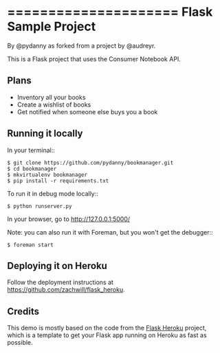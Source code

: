=====================
Flask Sample Project
=====================

By @pydanny as forked from a project by @audreyr.

This is a Flask project that uses the Consumer Notebook API.

Plans
-------

* Inventory all your books
* Create a wishlist of books
* Get notified when someone else buys you a book

Running it locally
------------------

In your terminal::

    $ git clone https://github.com/pydanny/bookmanager.git
    $ cd bookmanager
    $ mkvirtualenv bookmanager
    $ pip install -r requirements.txt

To run it in debug mode locally::

    $ python runserver.py

In your browser, go to http://127.0.0.1:5000/

Note: you can also run it with Foreman, but you won't get the debugger::

    $ foreman start

Deploying it on Heroku
----------------------

Follow the deployment instructions at https://github.com/zachwill/flask_heroku.  

Credits
-------

This demo is mostly based on the code from the [Flask Heroku](https://github.com/zachwill/flask_heroku) project, which is a template to get your Flask app running on Heroku as fast as possible.
